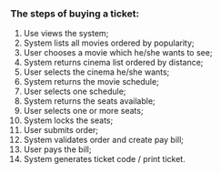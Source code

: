 ### The steps of buying a ticket:
1. Use views the system;
2. System lists all movies ordered by popularity;
3. User chooses a movie which he/she wants to see;
4. System returns cinema list ordered by distance;
5. User selects the cinema he/she wants;
6. System returns the movie schedule;
7. User selects one schedule;
8. System returns the seats available;
9. User selects one or more seats;
10. System locks the seats;
11. User submits order;
12. System validates order and create pay bill;
13. User pays the bill;
14. System generates ticket code / print ticket.